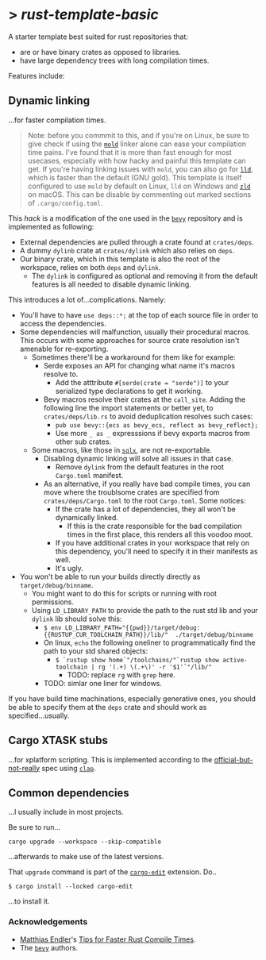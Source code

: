 # > *rust-template-basic*

A starter template best suited for rust repositories that:

- are or have binary crates as opposed to libraries.
- have large dependency trees with long compilation times.

Features include:

## Dynamic linking

...for faster compilation times. 

> Note: before you commmit to this, and if you're on Linux, be sure to give check if using the [`mold`][mold] linker alone can ease your compilation time pains. I've found that it is more than fast enough for most usecases, especially with how hacky and painful this template can get. If you're having linking issues with `mold`, you can also go for [`lld`][lld], which is faster than the default (GNU gold). This template is itself configured to use `mold` by default on Linux, `lld` on Windows and [`zld`][zld] on macOS. This can be disable by commenting out marked sections of `.cargo/config.toml`.

This *hack* is a modification of the one used in the [`bevy`][bevy] repository and is implemented as following:

* External dependencies are pulled through a crate found at `crates/deps`.
*  A dummy `dylinb` crate at `crates/dylink` which also relies on `deps`. 
*  Our binary crate, which in this template is also the root of the workspace, relies on both `deps` and `dylink`.
   -  The `dylink` is configured as optional and removing it from the default features is all needed to disable dynamic linking.


This introduces a lot of...complications. Namely:

* You'll have to have `use deps::*;` at the top of each source file in order to access the dependencies.
* Some dependencies will malfunction, usually their procedural macros. This occurs with some approaches for source crate resolution isn't amenable for re-exporting.
   - Sometimes there'll be a workaround for them like for example:
       + Serde exposes an API for changing what name it's macros resolve to. 
         * Add the atttribute `#[serde(crate = "serde")]` to your serialized type declarations to get it working.
       + Bevy macros resolve their crates at the `call_site`. Adding the following line the import statements or better yet, to `crates/deps/lib.rs` to avoid deduplication resolves such cases:
           * `pub use bevy::{ecs as bevy_ecs, reflect as bevy_reflect};`
           * Use more `_ as _` expresssions if bevy exports macros from other sub crates.
   - Some macros, like those in [`sqlx`][sqlx], are not re-exportable.
       + Disabling dynamic linking will solve all issues in that case.
           * Remove `dylink` from the default features in the root `Cargo.toml` manifest.
       + As an alternative, if you really have bad compile times, you can move where the troublsome crates are specified from `crates/deps/Cargo.toml` to the root `Cargo.toml`. Some notices:
           * If the crate has a lot of dependencies, they all won't be dynamically linked. 
             - If this is the crate responsible for the bad compilation times in the first place, this renders all this voodoo moot.
           * If you have additional crates in your workspace that rely on this dependency, you'll need to specify it in their manifests as well.
           * It's ugly.
* You won't be able to run your builds directly directly as `target/debug/binname`. 
    - You might want to do this for scripts or running with root permissions.
    - Using `LD_LIBRARY_PATH` to provide the path to the rust std lib and your `dylink` lib should solve this:
      +  ```$ env LD_LIBRARY_PATH="{{pwd}}/target/debug:{{RUSTUP_CUR_TOOLCHAIN_PATH}}/lib/"  ./target/debug/binname```
        * On linux, `echo` the following oneliner to programmatically find the path to your std shared objects:
          - ```$ `rustup show home`"/toolchains/"`rustup show active-toolchain | rg '(.+) \(.+\)' -r '$1'`"/lib/"```
            +  TODO: replace `rg` with `grep` here.
       * TODO: simlar one liner for windows.

If you have build time machinations, especially generative ones, you should be able to specify them at the `deps` crate and should work as specified...usually.

## Cargo XTASK stubs

...for xplatform scripting. This is implemented according to the [official-but-not-really](https://github.com/matklad/cargo-xtask) spec using [`clap`](https://lib.rs/crates/clap).

##  Common dependencies

...I usually include in most projects.

Be sure to run...
```
cargo upgrade --workspace --skip-compatible
``` 
...afterwards to make use of the latest versions.

That `upgrade` command is part of the [`cargo-edit`][cedit] extension. Do..

```
$ cargo install --locked cargo-edit
```

...to install it.

### Acknowledgements

- [Matthias Endler](https://endler.dev/about)'s [Tips for Faster Rust Compile Times](https://endler.dev/2020/rust-compile-times/).
- The [`bevy`][bevy] authors.

[mold]: https://github.com/rui314/mold/
[lld]: https://lld.llvm.org/
[zld]: https://github.com/michaeleisel/zld
[bevy]: https://bevyengine.org/
[cedit]: https://lib.rs/crates/cargo-edit
[sqlx]: https://lib.rs/crates/sqlx
